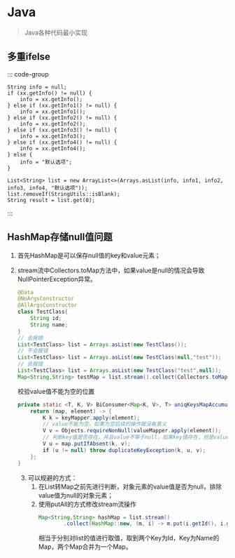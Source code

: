 # Java 
> Java各种代码最小实现
## 多重ifelse
::: code-group
```java[问题]
String info = null;
if (xx.getInfo() != null) {
    info = xx.getInfo();
} else if (xx.getInfo1() != null) {
    info = xx.getInfo1();
} else if (xx.getInfo2() != null) {
    info = xx.getInfo2();
} else if (xx.getInfo3() != null) {
    info = xx.getInfo3();
} else if (xx.getInfo4() != null) {
    info = xx.getInfo4();
} else {
    info = "默认选项";
}
```
```java[改善]
List<String> list = new ArrayList<>(Arrays.asList(info, info1, info2, info3, info4, "默认选项"));
list.removeIf(StringUtils::isBlank);
String result = list.get(0);
```
:::

## HashMap存储null值问题
1. 首先HashMap是可以保存null值的key和value元素；
2. stream流中Collectors.toMap方法中，如果value是null的情况会导致NullPointerException异常。
    ```java
    @Data
    @NoArgsConstructor
    @AllArgsConstructor
    class TestClass{
        String id;
        String name;
    }
    // 会报错
    List<TestClass> list = Arrays.asList(new TestClass());
    // 不会报错
    List<TestClass> list = Arrays.asList(new TestClass(null,"test"));
    // 会报错
    List<TestClass> list = Arrays.asList(new TestClass("test",null));
    Map<String,String> testMap = list.stream().collect(Collectors.toMap(TestClass::getId,TestClass::getName));
    ```

    校验value值不能为空的位置
    ```java
    private static <T, K, V> BiConsumer<Map<K, V>, T> uniqKeysMapAccumulator(Function<? super T, ? extends K> keyMapper,Function<? super T, ? extends V> valueMapper) {
        return (map, element) -> {
            K k = keyMapper.apply(element);
            // value不能为空，如果为空后续的操作就没有意义
            V v = Objects.requireNonNull(valueMapper.apply(element));
            // 判断key值是否存在，并且value不等于null，如果key值存在，但是value为null，这样就会被覆盖
            V u = map.putIfAbsent(k, v);
            if (u != null) throw duplicateKeyException(k, u, v);
        };
    }
    ```
    3. 可以规避的方式：
        1. 在List转Map之前先进行判断，对象元素的value值是否为null，排除value值为null的对象元素；
        2. 使用putAll的方式修改stream流操作
            ```java
            Map<String,String> hashMap = list.stream()
                    .collect(HashMap::new, (m, i) -> m.put(i.getId(), i.getName()), HashMap::putAll);
            ```
            相当于分别对list的值进行取值，取到两个Key为Id，Key为Name的Map，两个Map合并为一个Map。